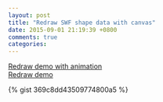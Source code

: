 ```yaml
---
layout: post
title: "Redraw SWF shape data with canvas"
date: 2015-09-01 21:19:39 +0800
comments: true
categories: 
---
```

<div class="blog-link">
	<div><a href='/assets/redraw-shape/' target='_blank'>Redraw demo with animation</a></div>
	<div><a href='/assets/redraw-shape/demo.html' target='_blank'>Redraw demo</a></div>
</div>


<!-- more -->
{% gist 369c8dd43509774800a5 %}